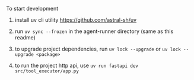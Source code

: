 To start development

1. install uv cli utility 
https://github.com/astral-sh/uv

2. run ```uv sync --frozen``` in the agent-runner directory (same as this readme)

4. to upgrade project dependencies, run  ```uv lock --upgrade``` or ```uv lock --upgrade <package>```

5. to run the project http api, use ```uv run fastapi dev src/tool_executor/app.py```